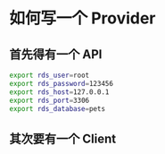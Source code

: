 
# 如何写一个 Provider

## 首先得有一个 API

```bash
export rds_user=root
export rds_password=123456
export rds_host=127.0.0.1
export rds_port=3306
export rds_database=pets
```

## 其次要有一个 Client
